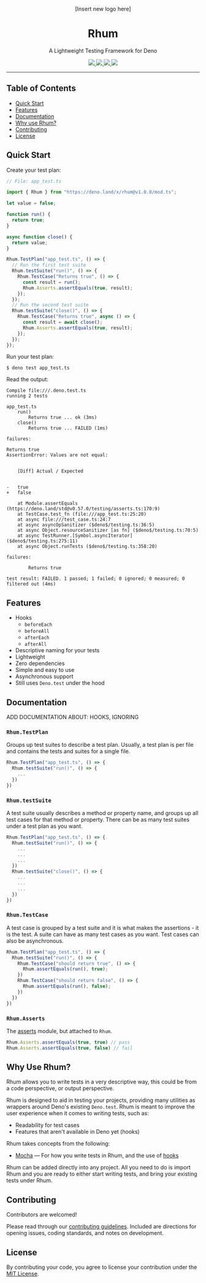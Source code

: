 <p align="center">
  [Insert new logo here]
  <h1 align="center">Rhum</h1>
</p>
<p align="center">A Lightweight Testing Framework for Deno</p>
<p align="center">
  <a href="https://github.com/drashland/rhum/releases">
    <img src="https://img.shields.io/github/release/drashland/rhum.svg?color=bright_green&label=latest">
  </a>
  <a href="https://github.com/drashland/rhum/actions">
    <img src="https://img.shields.io/github/workflow/status/drashland/rhum/master?label=ci">
  </a>
  <a href="https://discord.gg/SgejNXq">
    <img src="https://img.shields.io/badge/chat-on%20discord-blue">
  </a>
  <a href="https://twitter.com/drash_land">
    <img src="https://img.shields.io/twitter/url?label=%40drash_land&style=social&url=https%3A%2F%2Ftwitter.com%2Fdrash_land">
  </a>
</p>

---

## Table of Contents
- [Quick Start](#quick-start)
- [Features](#features)
- [Documentation](#documentation)
- [Why use Rhum?](#why-use-rhum)
- [Contributing](#contributing)
- [License](#license)

## Quick Start

Create your test plan:

```typescript
// File: app_test.ts

import { Rhum } from "https://deno.land/x/rhum@v1.0.0/mod.ts";

let value = false;

function run() {
  return true;
}

async function close() {
  return value;
}

Rhum.TestPlan("app_test.ts", () => {
  // Run the first test suite
  Rhum.testSuite("run()", () => {
    Rhum.TestCase("Returns true", () => {
      const result = run();
      Rhum.Asserts.assertEquals(true, result);
    });
  });
  // Run the second test suite
  Rhum.testSuite("close()", () => {
    Rhum.TestCase("Returns true", async () => {
      const result = await close();
      Rhum.Asserts.assertEquals(true, result);
    });
  });
});
```

Run your test plan:

```
$ deno test app_test.ts
```

Read the output:

```
Compile file:///.deno.test.ts
running 2 tests

app_test.ts
    run()
        Returns true ... ok (3ms)
    close()
        Returns true ... FAILED (1ms)

failures:

Returns true
AssertionError: Values are not equal:


    [Diff] Actual / Expected


-   true
+   false

    at Module.assertEquals (https://deno.land/std@v0.57.0/testing/asserts.ts:170:9)
    at TestCase.test_fn (file:///app_test.ts:25:20)
    at async file:///test_case.ts:24:7
    at async asyncOpSanitizer ($deno$/testing.ts:36:5)
    at async Object.resourceSanitizer [as fn] ($deno$/testing.ts:70:5)
    at async TestRunner.[Symbol.asyncIterator] ($deno$/testing.ts:275:11)
    at async Object.runTests ($deno$/testing.ts:358:20)

failures:

        Returns true

test result: FAILED. 1 passed; 1 failed; 0 ignored; 0 measured; 0 filtered out (4ms)

```

## Features

- Hooks
  - `beforeEach`
  - `beforeAll`
  - `afterEach`
  - `afterAll`
- Descriptive naming for your tests
- Lightweight
- Zero dependencies
- Simple and easy to use
- Asynchronous support
- Still uses `Deno.test` under the hood

## Documentation
ADD DOCUMENTATION ABOUT: HOOKS, IGNORING

### `Rhum.TestPlan`

Groups up test suites to describe a test plan. Usually, a test plan is per file and contains the tests and suites for a single file.

```typescript
Rhum.TestPlan("app_test.ts", () => {
  Rhum.testSuite("run()", () => {
    ...
  })
})
```

### `Rhum.testSuite`

A test suite usually describes a method or property name, and groups up all test cases for that method or property. There can be as many test suites under a test plan as you want.

```typescript
Rhum.TestPlan("app_test.ts", () => {
  Rhum.testSuite("run()", () => {
    ...
    ...
    ...
  })
  Rhum.testSuite("close()", () => {
    ...
    ...
    ...
  })
})
```

### `Rhum.TestCase`

A test case is grouped by a test suite and it is what makes the assertions - it is the test. A suite can have as many test cases as you want. Test cases can also be asynchronous.

```typescript
Rhum.TestPlan("app_test.ts", () => {
  Rhum.testSuite("run()", () => {
    Rhum.TestCase("should return true", () => {
      Rhum.assertEquals(run(), true);
    })
    Rhum.TestCase("should return false", () => {
      Rhum.assertEquals(run(), false);
    })
  })
})
```

### `Rhum.Asserts`

The [asserts](https://deno.land/std/testing/asserts.ts) module, but attached to `Rhum`.

```typescript
Rhum.Asserts.assertEquals(true, true) // pass
Rhum.Asserts.assertEquals(true, false) // fail
```

## Why Use Rhum?

Rhum allows you to write tests in a very descriptive way, this could be from a code perspective, or output perspective.

Rhum is designed to aid in testing your projects, providing many utilities as wrappers around Deno's existing `Deno.test`. Rhum is meant to improve the user experience when it comes to writing tests, such as:

- Readability for test cases
- Features that aren't available in Deno yet (hooks)

Rhum takes concepts from the following:

* <a href="https://mochajs.org/" target="_BLANK">Mocha</a> &mdash; For how you write tests in Rhum, and the use of <a href="https://mochajs.org/#hooks" target="_BLANK">hooks</a>

Rhum can be added directly into any project. All you need to do is import Rhum and you are ready to either start writing tests, and bring your existing tests under Rhum.

## Contributing

Contributors are welcomed!

Please read through our [contributing guidelines](./.github/CONTRIBUTING.md). Included are directions for opening issues, coding standards, and notes on development.

## License
By contributing your code, you agree to license your contribution under the [MIT License](./LICENSE).
